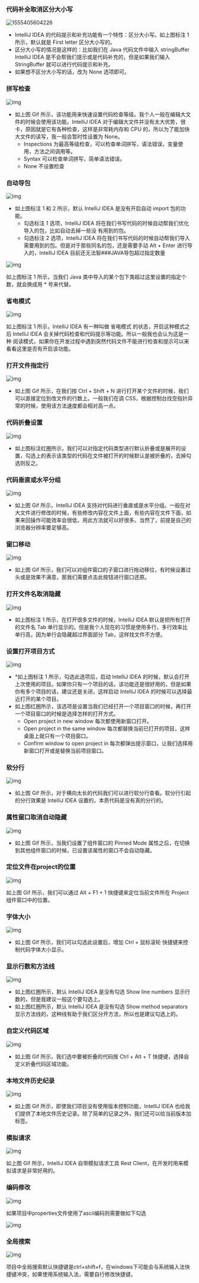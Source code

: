 ### 代码补全取消区分大小写



![1555405604226](assets/1555405604226.png)



- IntelliJ IDEA 的代码提示和补充功能有一个特性：区分大小写。如上图标注 1 所示，默认就是 First letter 区分大小写的。
- 区分大小写的情况是这样的：比如我们在 Java 代码文件中输入 stringBuffer IntelliJ IDEA 是不会帮我们提示或是代码补充的，但是如果我们输入 StringBuffer 就可以进行代码提示和补充。
- 如果想不区分大小写的话，改为 None 选项即可。



### 拼写检查



![img](assets/1443020023_9127.gif)



- 如上图 Gif 所示，该功能用来快速设置代码检查等级。我个人一般在编辑大文件的时候会使用该功能。IntelliJ IDEA 对于编辑大文件并没有太大优势，很卡，原因就是它有各种检查，这样是非常耗内存和 CPU 的，所以为了能加快大文件的读写，我一般会暂时性设置为 None。
  - Inspections 为最高等级检查，可以检查单词拼写，语法错误，变量使用，方法之间调用等。
  - Syntax 可以检查单词拼写，简单语法错误。
  - None 不设置检查



### 自动导包

![img](assets/1443020024_1689.jpg)

- 如上图标注 1 和 2 所示，默认 IntelliJ IDEA 是没有开启自动 import 包的功能。
  - 勾选标注 1 选项，IntelliJ IDEA 将在我们书写代码的时候自动帮我们优化导入的包，比如自动去掉一些没	有用到的包。
  - 勾选标注 2 选项，IntelliJ IDEA 将在我们书写代码的时候自动帮我们导入需要用到的包。但是对于那些同名的包，还是需要手动 Alt + Enter 进行导入的，IntelliJ IDEA 目前还无法智###JAVA导包超过指定数量



![img](assets/1443020024_4792.jpg)

如上图标注 1 所示，当我们 Java 类中导入的某个包下类超过这里设置的指定个数，就会换成用 * 号来代替。





### 省电模式



![img](assets/1443020026_3446.jpg)



如上图标注 1 所示，IntelliJ IDEA 有一种叫做 省电模式 的状态，开启这种模式之后 IntelliJ IDEA 会关掉代码检查和代码提示等功能。所以一般我也会认为这是一种 阅读模式，如果你在开发过程中遇到突然代码文件不能进行检查和提示可以来看看这里是否有开启该功能。



### 打开文件指定行

![img](assets/1443020026_6867.gif)

- 如上图 Gif 所示，在我们按 Ctrl + Shift + N 进行打开某个文件的时候，我们可以直接定位到改文件的行数上。一般我们在调 CSS，根据控制台找空指针异常的时候，使用该方法速度都会相对高一点。



### 代码折叠设置



![img](assets/1443020027_1701.jpg)

- 如上图标注红圈所示，我们可以对指定代码类型进行默认折叠或是展开的设置，勾选上的表示该类型的代码在文件被打开的时候默认是被折叠的，去掉勾选则反之。



### 代码垂直或水平分组



![img](assets/1443020028_2992.gif)



- 如上图 Gif 所示，IntelliJ IDEA 支持对代码进行垂直或是水平分组。一般在对大文件进行修改的时候，有些修改内容在文件上面，有些内容在文件下面，如果来回操作可能效率会很低，用此方法就可以好很多。当然了，前提是自己的浏览器分辨率要足够高。



### 窗口移动



![img](assets/1443020029_4636.gif)

- 如上图 Gif 所示，我们可以对组件窗口的子窗口进行拖动移位，有时候设置过头或是效果不满意，那我们需要点击此按钮进行窗口还原。



### 打开文件名取消隐藏

![img](assets/1443020035_1445.jpg)



- 如上图标注 1 所示，在打开很多文件的时候，IntelliJ IDEA 默认是把所有打开的文件名 Tab 单行显示的。但是我个人现在的习惯是使用多行，多行效率比单行高，因为单行会隐藏超过界面部分 Tab，这样找文件不方便。



### 设置打开项目方式



![img](assets/1443020038_4631.jpg)



- *如上图标注 1 所示，勾选此选项后，启动 IntelliJ IDEA 的时候，默认会打开上次使用的项目。如果你只有一个项目的话，该功能还是很好用的，但是如果你有多个项目的话，建议还是关闭，这样启动 IntelliJ IDEA 的时候可以选择最近打开的某个项目。
- 如上图红圈所示，该选项是设置当我们已经打开一个项目窗口的时候，再打开一个项目窗口的时候是选择怎样的打开方式。
  - Open project in new window 每次都使用新窗口打开。
  - Open project in the same window 每次都替换当前已打开的项目，这样桌面上就只有一个项目窗口。
  - Confirm window to open project in 每次都弹出提示窗口，让我们选择用新窗口打开或是替换当前项目窗口。

### 软分行

![img](assets/1443020038_6554.gif)



- 如上图 Gif 所示，对于横向太长的代码我们可以进行软分行查看。软分行引起的分行效果是 IntelliJ IDEA 设置的，本质代码是没有真的分行的。



### 属性窗口取消自动隐藏

![img](assets/1443020040_8331.gif)



- 如上图 Gif 所示，当我们设置了组件窗口的 Pinned Mode 属性之后，在切换到其他组件窗口的时候，已设置该属性的窗口不会自动隐藏。





### 定位文件在project的位置

![img](assets/1443020042_8472.gif)



如上图 Gif 所示，我们可以通过 Alt + F1 + 1 快捷键来定位当前文件所在 Project 组件窗口中的位置。



### 字体大小

![img](assets/1443020043_6001.gif)



- 如上图 Gif 所示，我们可以勾选此设置后，增加 Ctrl + 鼠标滚轮 快捷键来控制代码字体大小显示。



### 显示行数和方法线

![img](assets/1443020047_9527.jpg)



- 如上图红圈所示，默认 IntelliJ IDEA 是没有勾选 Show line numbers 显示行数的，但是我建议一般这个要勾选上。
- 如上图红圈所示，默认 IntelliJ IDEA 是没有勾选 Show method separators 显示方法线的，这种线有助于我们区分开方法，所以也是建议勾选上的。



### 自定义代码区域

![img](assets/1443020047_4422.gif)

- 如上图 Gif 所示，我们选中要被折叠的代码按 Ctrl + Alt + T 快捷键，选择自定义折叠代码区域功能。





### 本地文件历史纪录

![img](assets/1443020049_7839.gif)

- 如上图 Gif 所示，即使我们项目没有使用版本控制功能，IntelliJ IDEA 也给我们提供了本地文件历史记录。除了简单的记录之外，我们还可以给当前版本加标签。



### 模拟请求

![img](assets/1443020054_2632.gif)



如上图 Gif 所示，IntelliJ IDEA 自带模拟请求工具 Rest Client，在开发时用来模拟请求是非常好用的。



### 编码修改

![img](assets/1443019552_2640.jpg)



如果项目中properties文件使用了ascii编码则需要做如下勾选

![img](assets/947418-20170329214317639-1854481453.png)





### 全局搜索

![img](assets/947418-20170329214331264-1076861404.png)



项目中全局搜索默认快捷键是ctrl+shift+f，在windows下可能会与系统输入法快捷键冲突，如果使用系统输入法，需要自行修改快捷键。














































